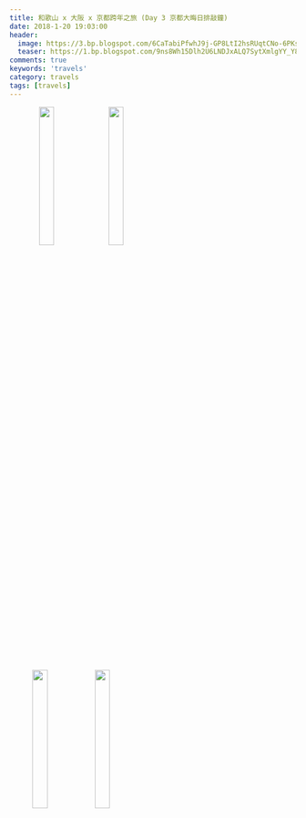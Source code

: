 ```yaml
---
title: 和歌山 x 大阪 x 京都跨年之旅 (Day 3 京都大晦日排敲鐘)
date: 2018-1-20 19:03:00
header:
  image: https://3.bp.blogspot.com/6CaTabiPfwhJ9j-GP8LtI2hsRUqtCNo-6PKsFK7aL9BvBbOf_frJmidTUj1voNuOu4kMR13gN2Q=s1600
  teaser: https://1.bp.blogspot.com/9ns8Wh15Dlh2U6LNDJxALQ7SytXmlgYY_Y8RUsjrWpeGn5Jl0stJHIHj-0K420tLWwAyJjrY0S4=s1600
comments: true
keywords: 'travels'
category: travels
tags: [travels]
---
```


<figure class="half">
    <img src="https://1.bp.blogspot.com/nhrKNsUmGs0MaQgDj1dKYUSKL8WxXeoyYRQCIOGrGns24iZ6zu0dAiEe7XOpAS4aK_50_feoSDw=s1600" height="25%" width="25%">
    <img src="https://3.bp.blogspot.com/SBBgpXkX9J-HB6MPq2bs7jJospbW_tCZbVmE146ZUswnV7ruG0tqfVk563tW8zc8t7VB0xpGwVQ=s1600" height="25%" width="25%">
</figure>

<figure class="half">
    <img src="https://2.bp.blogspot.com/pkSwDmK6chEkvpsXqy7l7vwL-NOEHGeidlcB32BdPivDRNrmMZQnM1E66Cb9_hYZo6mHhTWBavc=s1600" height="25%" width="25%">
    <img src="https://3.bp.blogspot.com/7HxwMWrtayZ6EqPxMrIpq8JxNV6d6yXIlBFaM3leODCCknWqSUNQvkyL_VWVe4jxerUCsTiAEVo=s1600" height="25%" width="25%">
</figure>
